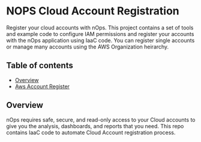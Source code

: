 # NOPS Cloud Account Registration
Register your cloud accounts with nOps. This project contains a set of tools and example code to configure IAM permissions and register your accounts with the nOps application using IaaC code. You can register single accounts or manage many accounts using the AWS Organization heirarchy. 

## Table of contents
- [Overview](#overview)
- [Aws Account Register](nops-aws-account-register/README.md)


## Overview
nOps requires safe, secure, and read-only access to your Cloud accounts to give you the analysis, dashboards, and reports that you need. This repo contains IaaC code to automate Cloud Account registration process.
